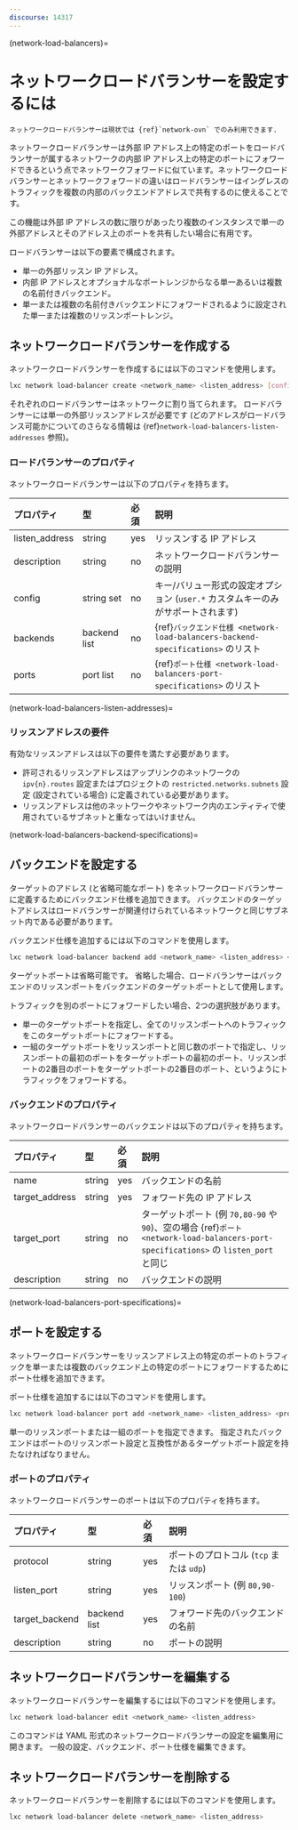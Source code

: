 ```yaml
---
discourse: 14317
---
```


(network-load-balancers)=
# ネットワークロードバランサーを設定するには

```{note}
ネットワークロードバランサーは現状では {ref}`network-ovn` でのみ利用できます.
```

ネットワークロードバランサーは外部 IP アドレス上の特定のポートをロードバランサーが属するネットワークの内部 IP アドレス上の特定のポートにフォワードできるという点でネットワークフォワードに似ています。ネットワークロードバランサーとネットワークフォワードの違いはロードバランサーはイングレスのトラフィックを複数の内部のバックエンドアドレスで共有するのに使えることです。

この機能は外部 IP アドレスの数に限りがあったり複数のインスタンスで単一の外部アドレスとそのアドレス上のポートを共有したい場合に有用です。

ロードバランサーは以下の要素で構成されます。

- 単一の外部リッスン IP アドレス。
- 内部 IP アドレスとオプショナルなポートレンジからなる単一あるいは複数の名前付きバックエンド。
- 単一または複数の名前付きバックエンドにフォワードされるように設定された単一または複数のリッスンポートレンジ。

## ネットワークロードバランサーを作成する

ネットワークロードバランサーを作成するには以下のコマンドを使用します。

```bash
lxc network load-balancer create <network_name> <listen_address> [configuration_options...]
```

それぞれのロードバランサーはネットワークに割り当てられます。
ロードバランサーには単一の外部リッスンアドレスが必要です (どのアドレスがロードバランス可能かについてのさらなる情報は {ref}`network-load-balancers-listen-addresses` 参照)。

### ロードバランサーのプロパティ

ネットワークロードバランサーは以下のプロパティを持ちます。

プロパティ         | 型           | 必須      | 説明
:--              | :--          | :--      | :--
listen\_address  | string       | yes      | リッスンする IP アドレス
description      | string       | no       | ネットワークロードバランサーの説明
config           | string set   | no       | キー/バリュー形式の設定オプション (`user.*` カスタムキーのみがサポートされます)
backends         | backend list | no       | {ref}`バックエンド仕様 <network-load-balancers-backend-specifications>` のリスト
ports            | port list    | no       | {ref}`ポート仕様 <network-load-balancers-port-specifications>` のリスト

(network-load-balancers-listen-addresses)=
### リッスンアドレスの要件

有効なリッスンアドレスは以下の要件を満たす必要があります。

- 許可されるリッスンアドレスはアップリンクのネットワークの `ipv{n}.routes` 設定またはプロジェクトの `restricted.networks.subnets` 設定 (設定されている場合) に定義されている必要があります。
- リッスンアドレスは他のネットワークやネットワーク内のエンティティで使用されているサブネットと重なってはいけません。

(network-load-balancers-backend-specifications)=
## バックエンドを設定する

ターゲットのアドレス (と省略可能なポート) をネットワークロードバランサーに定義するためにバックエンド仕様を追加できます。
バックエンドのターゲットアドレスはロードバランサーが関連付けられているネットワークと同じサブネット内である必要があります。

バックエンド仕様を追加するには以下のコマンドを使用します。

```bash
lxc network load-balancer backend add <network_name> <listen_address> <backend_name> <listen_ports> <target_address> [<target_ports>]
```

ターゲットポートは省略可能です。
省略した場合、ロードバランサーはバックエンドのリッスンポートをバックエンドのターゲットポートとして使用します。

トラフィックを別のポートにフォワードしたい場合、2つの選択肢があります。

- 単一のターゲットポートを指定し、全てのリッスンポートへのトラフィックをこのターゲットポートにフォワードする。
- 一組のターゲットポートをリッスンポートと同じ数のポートで指定し、リッスンポートの最初のポートをターゲットポートの最初のポート、リッスンポートの2番目のポートをターゲットポートの2番目のポート、というようにトラフィックをフォワードする。

### バックエンドのプロパティ

ネットワークロードバランサーのバックエンドは以下のプロパティを持ちます。

プロパティ          | 型         | 必須      | 説明
:--               | :--        | :--      | :--
name              | string     | yes      | バックエンドの名前
target\_address   | string     | yes      | フォワード先の IP アドレス
target\_port      | string     | no       | ターゲットポート (例 `70,80-90` や `90`)、空の場合 {ref}`ポート <network-load-balancers-port-specifications>` の `listen_port` と同じ
description       | string     | no       | バックエンドの説明

(network-load-balancers-port-specifications)=
## ポートを設定する

ネットワークロードバランサーをリッスンアドレス上の特定のポートのトラフィックを単一または複数のバックエンド上の特定のポートにフォワードするためにポート仕様を追加できます。

ポート仕様を追加するには以下のコマンドを使用します。

```bash
lxc network load-balancer port add <network_name> <listen_address> <protocol> <listen_ports> <backend_name>[,<backend_name>...]
```

単一のリッスンポートまたは一組のポートを指定できます。
指定されたバックエンドはポートのリッスンポート設定と互換性があるターゲットポート設定を持たなければなりません。

### ポートのプロパティ

ネットワークロードバランサーのポートは以下のプロパティを持ちます。

プロパティ          | 型         | 必須      | 説明
:--               | :--          | :--      | :--
protocol          | string       | yes      | ポートのプロトコル (`tcp` または `udp`)
listen\_port      | string       | yes      | リッスンポート (例 `80,90-100`)
target\_backend   | backend list | yes      | フォワード先のバックエンドの名前
description       | string       | no       | ポートの説明

## ネットワークロードバランサーを編集する

ネットワークロードバランサーを編集するには以下のコマンドを使用します。

```bash
lxc network load-balancer edit <network_name> <listen_address>
```

このコマンドは YAML 形式のネットワークロードバランサーの設定を編集用に開きます。
一般の設定、バックエンド、ポート仕様を編集できます。

## ネットワークロードバランサーを削除する

ネットワークロードバランサーを削除するには以下のコマンドを使用します。

```bash
lxc network load-balancer delete <network_name> <listen_address>
```
